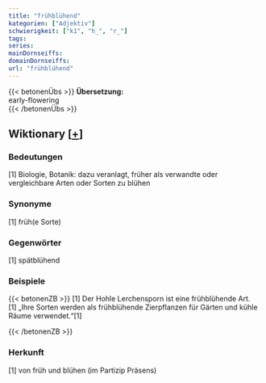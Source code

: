 ```yaml
---
title: "frühblühend"
kategorien: ["Adjektiv"]
schwierigkeit: ["k1", "h_", "r_"]
tags:
series:
mainDornseiffs:
domainDornseiffs:
url: "frühblühend"
---
```


{{< betonenÜbs >}}
**Übersetzung:**  
early-flowering  
{{< /betonenÜbs >}}

## Wiktionary [[+](https://de.wiktionary.org/wiki/frühblühend)]

### Bedeutungen
[1] Biologie, Botanik: dazu veranlagt, früher als verwandte oder vergleichbare Arten oder Sorten zu blühen  

### Synonyme
[1] früh(e Sorte)  

### Gegenwörter
[1] spätblühend  

### Beispiele
{{< betonenZB >}}
[1] Der Hohle Lerchensporn ist eine frühblühende Art.  
[1] „Ihre Sorten werden als frühblühende Zierpflanzen für Gärten und kühle Räume verwendet.“[1]  

{{< /betonenZB >}}
### Herkunft
[1] von früh und blühen (im Partizip Präsens)  


